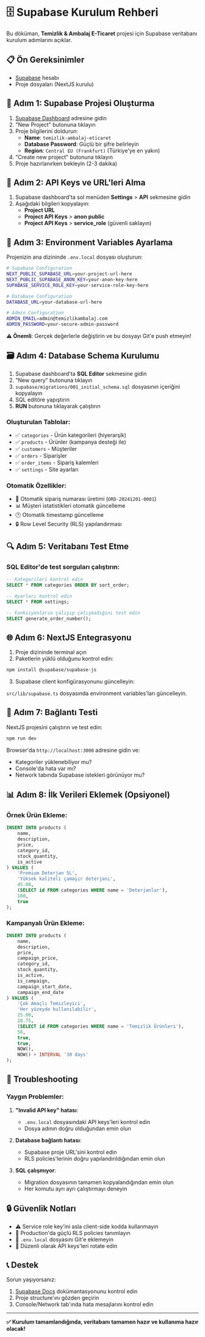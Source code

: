 # 🗄️ Supabase Kurulum Rehberi

Bu döküman, **Temizlik & Ambalaj E-Ticaret** projesi için Supabase veritabanı kurulum adımlarını açıklar.

## 📋 Ön Gereksinimler

- [Supabase](https://supabase.com) hesabı
- Proje dosyaları (NextJS kurulu)

## 🚀 Adım 1: Supabase Projesi Oluşturma

1. [Supabase Dashboard](https://app.supabase.com) adresine gidin
2. "New Project" butonuna tıklayın
3. Proje bilgilerini doldurun:
   - **Name**: `temizlik-ambalaj-eticaret`
   - **Database Password**: Güçlü bir şifre belirleyin
   - **Region**: `Central EU (Frankfurt)` (Türkiye'ye en yakın)
4. "Create new project" butonuna tıklayın
5. Proje hazırlanırken bekleyin (2-3 dakika)

## 🔑 Adım 2: API Keys ve URL'leri Alma

1. Supabase dashboard'ta sol menüden **Settings** > **API** sekmesine gidin
2. Aşağıdaki bilgileri kopyalayın:
   - **Project URL**
   - **Project API Keys** > **anon public**
   - **Project API Keys** > **service_role** (güvenli saklayın)

## 💾 Adım 3: Environment Variables Ayarlama

Projenizin ana dizininde `.env.local` dosyası oluşturun:

```bash
# Supabase Configuration
NEXT_PUBLIC_SUPABASE_URL=your-project-url-here
NEXT_PUBLIC_SUPABASE_ANON_KEY=your-anon-key-here
SUPABASE_SERVICE_ROLE_KEY=your-service-role-key-here

# Database Configuration
DATABASE_URL=your-database-url-here

# Admin Configuration  
ADMIN_EMAIL=admin@temizlikambalaj.com
ADMIN_PASSWORD=your-secure-admin-password
```

**⚠️ Önemli**: Gerçek değerlerle değiştirin ve bu dosyayı Git'e push etmeyin!

## 🗃️ Adım 4: Database Schema Kurulumu

1. Supabase dashboard'ta **SQL Editor** sekmesine gidin
2. "New query" butonuna tıklayın
3. `supabase/migrations/001_initial_schema.sql` dosyasının içeriğini kopyalayın
4. SQL editöre yapıştırın
5. **RUN** butonuna tıklayarak çalıştırın

### Oluşturulan Tablolar:

- ✅ `categories` - Ürün kategorileri (hiyerarşik)
- ✅ `products` - Ürünler (kampanya desteği ile)
- ✅ `customers` - Müşteriler  
- ✅ `orders` - Siparişler
- ✅ `order_items` - Sipariş kalemleri
- ✅ `settings` - Site ayarları

### Otomatik Özellikler:

- 🔢 Otomatik sipariş numarası üretimi (`ORD-20241201-0001`)
- 📊 Müşteri istatistikleri otomatik güncelleme
- 🕐 Otomatik timestamp güncelleme
- 🔒 Row Level Security (RLS) yapılandırması

## 🔍 Adım 5: Veritabanı Test Etme

### SQL Editor'de test sorguları çalıştırın:

```sql
-- Kategorileri kontrol edin
SELECT * FROM categories ORDER BY sort_order;

-- Ayarları kontrol edin  
SELECT * FROM settings;

-- Fonksiyonların çalışıp çalışmadığını test edin
SELECT generate_order_number();
```

## 🌐 Adım 6: NextJS Entegrasyonu

1. Proje dizininde terminal açın
2. Paketlerin yüklü olduğunu kontrol edin:

```bash
npm install @supabase/supabase-js
```

3. Supabase client konfigürasyonunu güncelleyin:

`src/lib/supabase.ts` dosyasında environment variables'ları güncelleyin.

## 🧪 Adım 7: Bağlantı Testi

NextJS projesini çalıştırın ve test edin:

```bash
npm run dev
```

Browser'da `http://localhost:3000` adresine gidin ve:

- Kategoriler yüklenebiliyor mu?
- Console'da hata var mı?
- Network tabında Supabase istekleri görünüyor mu?

## 📊 Adım 8: İlk Verileri Eklemek (Opsiyonel)

### Örnek Ürün Ekleme:

```sql
INSERT INTO products (
    name, 
    description, 
    price, 
    category_id, 
    stock_quantity,
    is_active
) VALUES (
    'Premium Deterjan 5L',
    'Yüksek kaliteli çamaşır deterjanı',
    45.00,
    (SELECT id FROM categories WHERE name = 'Deterjanlar'),
    100,
    true
);
```

### Kampanyalı Ürün Ekleme:

```sql
INSERT INTO products (
    name, 
    description, 
    price,
    campaign_price,
    category_id, 
    stock_quantity,
    is_active,
    is_campaign,
    campaign_start_date,
    campaign_end_date
) VALUES (
    'Çok Amaçlı Temizleyici',
    'Her yüzeyde kullanılabilir',
    25.00,
    18.75,
    (SELECT id FROM categories WHERE name = 'Temizlik Ürünleri'),
    50,
    true,
    true,
    NOW(),
    NOW() + INTERVAL '30 days'
);
```

## 🔧 Troubleshooting

### Yaygın Problemler:

1. **"Invalid API key" hatası**:
   - `.env.local` dosyasındaki API keys'leri kontrol edin
   - Dosya adının doğru olduğundan emin olun

2. **Database bağlantı hatası**:
   - Supabase proje URL'sini kontrol edin
   - RLS policies'lerinin doğru yapılandırıldığından emin olun

3. **SQL çalışmıyor**:
   - Migration dosyasının tamamen kopyalandığından emin olun
   - Her komutu ayrı ayrı çalıştırmayı deneyin

## 🔒 Güvenlik Notları

- ⚠️ Service role key'ini asla client-side kodda kullanmayın
- 🔐 Production'da güçlü RLS policies tanımlayın
- 🚫 `.env.local` dosyasını Git'e eklemeyin
- 🔄 Düzenli olarak API keys'leri rotate edin

## 📞 Destek

Sorun yaşıyorsanız:

1. [Supabase Docs](https://supabase.com/docs) dokümantasyonunu kontrol edin
2. Proje structure'ını gözden geçirin
3. Console/Network tab'ında hata mesajlarını kontrol edin

---

**✅ Kurulum tamamlandığında, veritabanı tamamen hazır ve kullanıma hazır olacak!** 